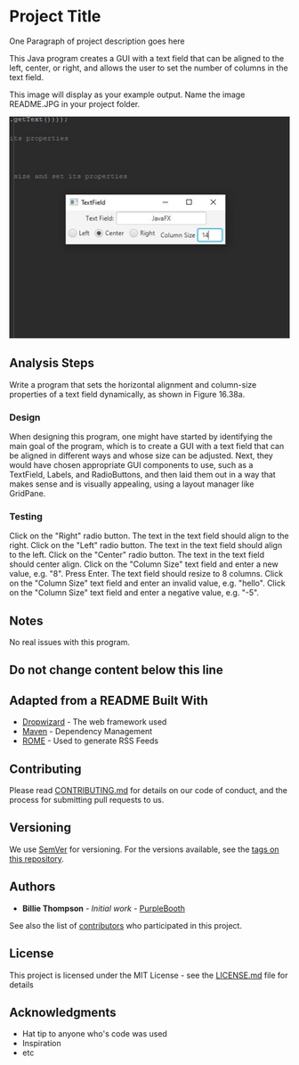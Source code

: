 # Project Title

One Paragraph of project description goes here

This Java program creates a GUI with a text field that can be aligned to the left, center, or right, and allows the user to set the number of columns in the text field.

This image will display as your example output. Name the image README.JPG in your project folder.

![Sample Output](README.JPG)

## Analysis Steps

Write a program that sets the horizontal alignment and column-size properties of a text field dynamically, as shown in Figure 16.38a.

### Design

When designing this program, one might have started by identifying the main goal of the program,
which is to create a GUI with a text field that can be aligned in different ways and whose size can be adjusted.
Next, they would have chosen appropriate GUI components to use, such as a TextField, Labels, and RadioButtons, 
and then laid them out in a way that makes sense and is visually appealing, using a layout manager like GridPane.

### Testing

Click on the "Right" radio button. The text in the text field should align to the right.
Click on the "Left" radio button. The text in the text field should align to the left.
Click on the "Center" radio button. The text in the text field should center align.
Click on the "Column Size" text field and enter a new value, e.g. "8". Press Enter. The text field should resize to 8 columns.
Click on the "Column Size" text field and enter an invalid value, e.g. "hello".
Click on the "Column Size" text field and enter a negative value, e.g. "-5".

## Notes

No real issues with this program.

## Do not change content below this line
## Adapted from a README Built With

* [Dropwizard](http://www.dropwizard.io/1.0.2/docs/) - The web framework used
* [Maven](https://maven.apache.org/) - Dependency Management
* [ROME](https://rometools.github.io/rome/) - Used to generate RSS Feeds

## Contributing

Please read [CONTRIBUTING.md](https://gist.github.com/PurpleBooth/b24679402957c63ec426) for details on our code of conduct, and the process for submitting pull requests to us.

## Versioning

We use [SemVer](http://semver.org/) for versioning. For the versions available, see the [tags on this repository](https://github.com/your/project/tags). 

## Authors

* **Billie Thompson** - *Initial work* - [PurpleBooth](https://github.com/PurpleBooth)

See also the list of [contributors](https://github.com/your/project/contributors) who participated in this project.

## License

This project is licensed under the MIT License - see the [LICENSE.md](LICENSE.md) file for details

## Acknowledgments

* Hat tip to anyone who's code was used
* Inspiration
* etc
